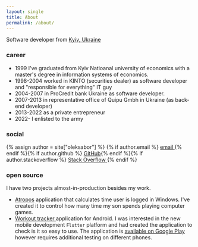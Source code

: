 ```yaml
---
layout: single
title: About
permalink: /about/
---
```


Software developer from 
[Kyiv, Ukraine](https://www.google.com/maps/place/Kiev/@50.4020355,30.5326905,10z)

### career

* 1999 I've graduated from Kyiv Natioanal university of economics with a master's degree in information systems of economics.
* 1998-2004 worked in KINTO (securities dealer) as software developer and "responsible for everything" IT guy
* 2004-2007 in ProCredit bank Ukraine as software developer.
* 2007-2013 in representative office of Quipu Gmbh in Ukraine (as back-end developer)
* 2013-2022 as a private entrepreneur
* 2022- I enlisted to the army

### social
  
{% assign author = site["oleksabor"] %}
{% if author.email %}
<a href="mailto:{{ author.email }}" class="btn" title="email">
<i class="fas fa-fw fa-envelope-square" aria-hidden="true"></i>
<span>email</span>
</a>{% endif %}{% if author.github %}
<a href="https://github.com/{{ author.github }}" class="btn" title="GitHub"><i class="fab fa-fw fa-github" aria-hidden="true"></i><span>GitHub</span></a>{% endif %}{% if author.stackoverflow %}
<a href="https://stackoverflow.com/users/{{ author.stackoverflow }}"  class="btn" title="StackOverflow">
<i class="fab fa-fw fa-stack-overflow" aria-hidden="true"></i><span class="label">Stack Overflow</span>
</a>
{% endif %}

### open source

I have two projects almost-in-production besides my work.
* <a href="https://github.com/oleksabor/atropos/releases"  class="btn" title="GitHub"><i class="fab fa-fw fa-github" aria-hidden="true"></i><span>Atropos</span></a> application
  that calculates time user is logged in Windows. 
  I've created it to control how many time my son spends playing computer games.
* <a href="https://github.com/oleksabor/work-tracker"  class="btn" title="GitHub"><i class="fab fa-fw fa-github" aria-hidden="true"></i><span>Workout tracker </span></a> application for Android.
  I was interested in the new mobile development `Flutter` platform and had created the application to check is it so easy to use. 
  The application is 
  [available on Google Play](https://play.google.com/store/apps/details?id=ua.kyiv.slowpo.work_tracker) 
  however requires additional testing on different phones.
